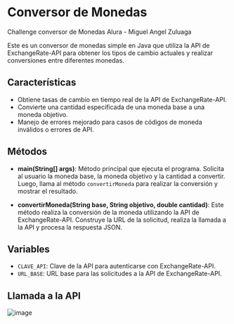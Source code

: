 # Conversor de Monedas

Challenge conversor de Monedas Alura - Miguel Angel Zuluaga

Este es un conversor de monedas simple en Java que utiliza la API de ExchangeRate-API para obtener los tipos de cambio actuales y realizar conversiones entre diferentes monedas.

## Características

- Obtiene tasas de cambio en tiempo real de la API de ExchangeRate-API.
- Convierte una cantidad especificada de una moneda base a una moneda objetivo.
- Manejo de errores mejorado para casos de códigos de moneda inválidos o errores de API.

## Métodos

- **main(String[] args)**: Método principal que ejecuta el programa. Solicita al usuario la moneda base, la moneda objetivo y la cantidad a convertir. Luego, llama al método `convertirMoneda` para realizar la conversión y mostrar el resultado.

- **convertirMoneda(String base, String objetivo, double cantidad)**: Este método realiza la conversión de la moneda utilizando la API de ExchangeRate-API. Construye la URL de la solicitud, realiza la llamada a la API y procesa la respuesta JSON.

## Variables

- `CLAVE_API`: Clave de la API para autenticarse con ExchangeRate-API.
- `URL_BASE`: URL base para las solicitudes a la API de ExchangeRate-API.


## Llamada a la API

![image](https://github.com/user-attachments/assets/8bc03614-d01a-4723-8b81-7db71ab4478f)
